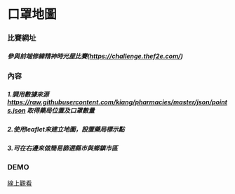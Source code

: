 # 口罩地圖
### 比賽網址
##### 參與前端修練精神時光屋比賽(https://challenge.thef2e.com/)
### 內容
##### 1.調用數據來源 https://raw.githubusercontent.com/kiang/pharmacies/master/json/points.json 取得藥局位置及口罩數量
##### 2.使用leaflet來建立地圖，設置藥局標示點
##### 3.可在右邊來做簡易篩選縣市與鄉鎮市區
### DEMO
[線上觀看](https://startail007.github.io/MASKMAP/)


